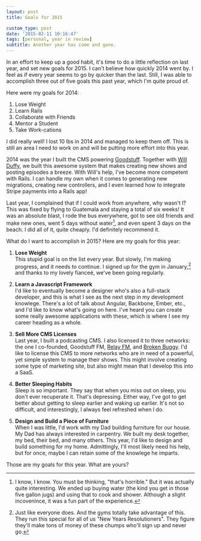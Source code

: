 ```yaml
---
layout: post
title: Goals for 2015

custom_type: post
date: '2015-02-11 10:16:47'
tags: [personal, year in review]
subtitle: Another year has come and gone.
---
```

In an effort to keep up a good habit, it's time to do a little reflection on last year, and set new goals for 2015. I can't believe how quickly 2014 went by. I feel as if every year seems to go by quicker than the last. Still, I was able to accomplish three out of five goals this past year, which I'm quite proud of.

Here were my goals for 2014:

1. Lose Weight
2. Learn Rails
3. Collaborate with Friends
4. Mentor a Student
5. Take Work-cations

I did really well! I lost 10 lbs in 2014 and managed to keep them off. This is still an area I need to work on and will be putting more effort into this year.

2014 was the year I built the CMS powering [Goodstuff](http://goodstuff.fm/). Together with [Will Duffy](https://twitter.com/willmanduffy), we built this awesome system that makes creating new shows and posting episodes a breeze. With Will's help, I've become more competent with Rails. I can handle my own when it comes to generating new migrations, creating new controllers, and I even learned how to integrate Stripe payments into a Rails app!

Last year, I complained that if I could work from anywhere, why wasn't I? This was fixed by flying to Guatemala and staying a total of six weeks! It was an absolute blast, I rode the bus everywhere, got to see old friends and make new ones, went 5 days without water[^1], and even spent 3 days on the beach. I did all of it, quite cheaply. I'd definitely recommend it.

What do I want to accomplish in 2015? Here are my goals for this year:

1. **Lose Weight**     
This stupid goal is on the list every year. But slowly, I'm making progress, and it needs to continue. I signed up for the gym in January,[^2] and thanks to my lovely fianceé, we've been going regularly.

2. **Learn a Javascript Framework**     
I'd like to eventually become a designer who's also a full-stack developer, and this is what I see as the next step in my development knowlege. There's a lot of talk about Angular, Backbone, Ember, etc., and I'd like to know what's going on here. I've heard you can create some really awesome applications with these, which is where I see my career heading as a whole.

3. **Sell More CMS Licenses**     
Last year, I built a podcasting CMS. I also licensed it to three networks: the one I co-founded, Goodstuff FM, [Relay FM](http://www.relay.fm/), and [Broken Buggy](http://www.brokenbuggy.com/). I'd like to license this CMS to more networks who are in need of a powerful, yet simple system to manage their shows. This might involve creating some type of marketing site, but also might mean that I develop this into a SaaS.

5. **Better Sleeping Habits**     
Sleep is so important. They say that when you miss out on sleep, you don't ever recuperate it. That's depressing. Either way, I've got to get better about getting to sleep earlier and waking up earlier. It's not so difficult, and interestingly, I always feel refreshed when I do.

6. **Design and Build a Piece of Furniture**     
When I was little, I'd work with my Dad building furniture for our house. My Dad has always interested in carpentry. We built my desk together, my bed, their bed, and many others. This year, I'd like to design and build something for my home. Admittingly, I'll most likely need his help, but for once, maybe I can retain some of the knowlege he imparts.

Those are my goals for this year. What are yours?

[^1]: I know, I know. You must be thinking, "that's horrible." But it was actually quite interesting. We ended up buying water (the kind you get in those five gallon jugs) and using that to cook and shower. Although a slight incovenince, it was a fun part of the experience.

[^2]: Just like everyone does. And the gyms totally take advantage of this. They run this special for all of us "New Years Resolutioners". They figure they'll make tons of money of these chumps who'll sign up and never go.

